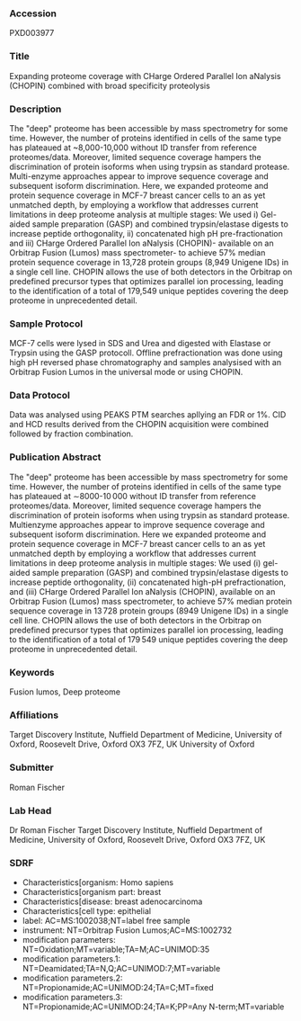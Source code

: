 ### Accession
PXD003977

### Title
Expanding proteome coverage with CHarge Ordered Parallel Ion aNalysis (CHOPIN) combined with broad specificity proteolysis

### Description
The "deep" proteome has been accessible by mass spectrometry for some time. However, the number of proteins identified in cells of the same type has plateaued at ~8,000-10,000 without ID transfer from reference proteomes/data. Moreover, limited sequence coverage hampers the discrimination of protein isoforms when using trypsin as standard protease. Multi-enzyme approaches appear to improve sequence coverage and subsequent isoform discrimination. Here, we expanded proteome and protein sequence coverage in MCF-7 breast cancer cells to an as yet unmatched depth, by employing a workflow that addresses current limitations in deep proteome analysis at multiple stages: We used i) Gel-aided sample preparation (GASP) and combined trypsin/elastase digests to increase peptide orthogonality, ii) concatenated high pH pre-fractionation and iii) CHarge Ordered Parallel Ion aNalysis (CHOPIN)- available on an Orbitrap Fusion (Lumos) mass spectrometer- to achieve 57% median protein sequence coverage in 13,728 protein groups (8,949 Unigene IDs) in a single cell line. CHOPIN allows the use of both detectors in the Orbitrap on predefined precursor types that optimizes parallel ion processing, leading to the identification of a total of 179,549 unique peptides covering the deep proteome in unprecedented detail.

### Sample Protocol
MCF-7 cells were lysed in SDS and Urea and digested with Elastase or Trypsin using the GASP protocoll. Offline prefractionation was done using high pH reversed phase chromatography and samples analysised with an Orbitrap Fusion Lumos in the universal mode or using CHOPIN.

### Data Protocol
Data was analysed using PEAKS PTM searches apllying an FDR or 1%. CID and HCD results derived from the CHOPIN acquisition were combined followed by fraction combination.

### Publication Abstract
The "deep" proteome has been accessible by mass spectrometry for some time. However, the number of proteins identified in cells of the same type has plateaued at &#x223c;8000-10&#x202f;000 without ID transfer from reference proteomes/data. Moreover, limited sequence coverage hampers the discrimination of protein isoforms when using trypsin as standard protease. Multienzyme approaches appear to improve sequence coverage and subsequent isoform discrimination. Here we expanded proteome and protein sequence coverage in MCF-7 breast cancer cells to an as yet unmatched depth by employing a workflow that addresses current limitations in deep proteome analysis in multiple stages: We used (i) gel-aided sample preparation (GASP) and combined trypsin/elastase digests to increase peptide orthogonality, (ii) concatenated high-pH prefractionation, and (iii) CHarge Ordered Parallel Ion aNalysis (CHOPIN), available on an Orbitrap Fusion (Lumos) mass spectrometer, to achieve 57% median protein sequence coverage in 13&#x202f;728 protein groups (8949 Unigene IDs) in a single cell line. CHOPIN allows the use of both detectors in the Orbitrap on predefined precursor types that optimizes parallel ion processing, leading to the identification of a total of 179&#x202f;549 unique peptides covering the deep proteome in unprecedented detail.

### Keywords
Fusion lumos, Deep proteome

### Affiliations
Target Discovery Institute, Nuffield Department of Medicine, University of Oxford, Roosevelt Drive, Oxford OX3 7FZ, UK
University of Oxford

### Submitter
Roman Fischer

### Lab Head
Dr Roman Fischer
Target Discovery Institute, Nuffield Department of Medicine, University of Oxford, Roosevelt Drive, Oxford OX3 7FZ, UK


### SDRF
- Characteristics[organism: Homo sapiens
- Characteristics[organism part: breast
- Characteristics[disease: breast adenocarcinoma
- Characteristics[cell type: epithelial
- label: AC=MS:1002038;NT=label free sample
- instrument: NT=Orbitrap Fusion Lumos;AC=MS:1002732
- modification parameters: NT=Oxidation;MT=variable;TA=M;AC=UNIMOD:35
- modification parameters.1: NT=Deamidated;TA=N,Q;AC=UNIMOD:7;MT=variable
- modification parameters.2: NT=Propionamide;AC=UNIMOD:24;TA=C;MT=fixed
- modification parameters.3: NT=Propionamide;AC=UNIMOD:24;TA=K;PP=Any N-term;MT=variable

